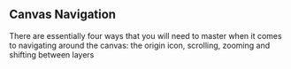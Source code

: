 ## Canvas Navigation

There are essentially four ways that you will need to master when it comes to navigating around the canvas: the origin icon, scrolling, zooming and shifting between layers